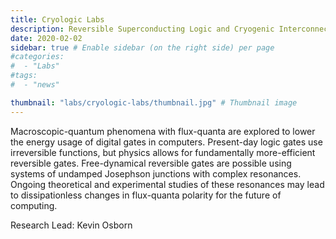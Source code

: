 ```yaml
---
title: Cryologic Labs
description: Reversible Superconducting Logic and Cryogenic Interconnect
date: 2020-02-02
sidebar: true # Enable sidebar (on the right side) per page
#categories:
#  - "Labs"
#tags:
#  - "news"

thumbnail: "labs/cryologic-labs/thumbnail.jpg" # Thumbnail image
---
```

Macroscopic-quantum phenomena with flux-quanta are explored to lower the energy usage of digital gates in computers. Present-day logic gates use irreversible functions, but physics allows for fundamentally more-efficient reversible gates. Free-dynamical reversible gates are possible using systems of undamped Josephson junctions with complex resonances. Ongoing theoretical and experimental studies of these resonances may lead to dissipationless changes in flux-quanta polarity for the future of computing.

Research Lead: Kevin Osborn